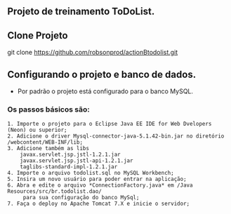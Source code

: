 ## Projeto de treinamento ToDoList.

## Clone Projeto
git clone https://github.com/robsonprod/actionBtodolist.git  

## Configurando o projeto e banco de dados.
- Por padrão o projeto está configurado para o banco MySQL.

### Os passos básicos são:
>
    1. Importe o projeto para o Eclipse Java EE IDE for Web Dvelopers (Neon) ou superior;
    2. Adicione o driver Mysql-connector-java-5.1.42-bin.jar no diretório /webcontent/WEB-INF/lib;
    3. Adicione também as libs
        javax.servlet.jsp.jstl-1.2.1.jar
        javax.servlet.jsp.jstl-api-1.2.1.jar
        taglibs-standard-impl-1.2.1.jar
    4. Importe o arquivo todolist.sql no MySQL Workbench;
    5. Insira um novo usuário para poder entrar na aplicação;
    6. Abra e edite o arquivo *ConnectionFactory.java* em /Java Resources/src/br.todolist.dao/
         para sua configuração do banco MySql;
    7. Faça o deploy no Apache Tomcat 7.X e inicie o servidor;
>
